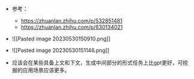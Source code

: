- 参考：
	- https://zhuanlan.zhihu.com/p/532851481
	- https://zhuanlan.zhihu.com/p/630134021
- ![[Pasted image 20230530150910.png]]

- ![[Pasted image 20230530151146.png]]

- 应该会在某些具备上文和下文，生成中间部分的形式任务上比gpt更好，可挖掘的应用场景应该更多。